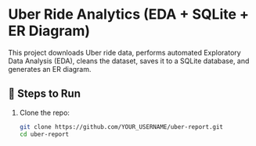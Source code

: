
# Uber Ride Analytics (EDA + SQLite + ER Diagram)

This project downloads Uber ride data, performs automated Exploratory Data Analysis (EDA), 
cleans the dataset, saves it to a SQLite database, and generates an ER diagram.

## 🚀 Steps to Run

1. Clone the repo:
   ```bash
   git clone https://github.com/YOUR_USERNAME/uber-report.git
   cd uber-report

